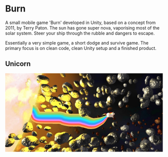 # Burn
A small mobile game 'Burn' developed in Unity, based on a concept from 2011, by Terry Paton.
The sun has gone super nova, vaporising most of the solar system. Steer your ship through the rubble and dangers to escape.

Essentially a very simple game, a short dodge and survive game. The primary focus is on clean code, clean Unity setup and a finished product.

## Unicorn
<p align="center"> 
    <img src="./res/unicorn.jpg">
</p>
